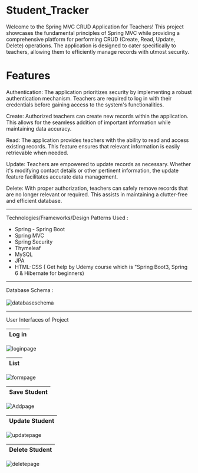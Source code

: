 # Student_Tracker
Welcome to the Spring MVC CRUD Application for Teachers! This project showcases the fundamental principles of Spring MVC while providing a comprehensive platform for performing CRUD (Create, Read, Update, Delete) operations. The application is designed to cater specifically to teachers, allowing them to efficiently manage records with utmost security.

# Features
Authentication: The application prioritizes security by implementing a robust authentication mechanism. Teachers are required to log in with their credentials before gaining access to the system's functionalities.

Create: Authorized teachers can create new records within the application. This allows for the seamless addition of important information while maintaining data accuracy.

Read: The application provides teachers with the ability to read and access existing records. This feature ensures that relevant information is easily retrievable when needed.

Update: Teachers are empowered to update records as necessary. Whether it's modifying contact details or other pertinent information, the update feature facilitates accurate data management.

Delete: With proper authorization, teachers can safely remove records that are no longer relevant or required. This assists in maintaining a clutter-free and efficient database.

 ------------------------------
Technologies/Frameworks/Design Patterns Used : 
* Spring - Spring Boot
* Spring MVC
* Spring Security
* Thymeleaf
* MySQL
* JPA
* HTML-CSS ( Get help by Udemy course which is "Spring Boot3, Spring 6 & Hibernate for beginners)
---------------------------
Database Schema :
  <br><br>
  ![databaseschema](https://github.com/muhammedsametakgul/Student_Tracker/assets/93324656/238c3596-3450-484f-b912-5f2082c6ae98)

--------------------------------
User Interfaces of Project

|  Log in      |
:-------------------------:|
![loginpage](https://github.com/muhammedsametakgul/Student_Tracker/assets/93324656/a97b6a43-9c6a-41ca-b1c6-0cba2fff9ee1) 

|  List     |
:-------------------------:|
![formpage](https://github.com/muhammedsametakgul/Student_Tracker/assets/93324656/f340414a-2c16-422f-9672-bc7383106f3e) 


|  Save Student     |
:-------------------------:|
![Addpage](https://github.com/muhammedsametakgul/Student_Tracker/assets/93324656/7c33d7f4-4b51-4138-bf8b-1e72005ecf2c)


|  Update Student     |
:-------------------------:|
![updatepage](https://github.com/muhammedsametakgul/Student_Tracker/assets/93324656/65aaa88d-6e6d-40e9-a023-c280a8664c54)


|  Delete  Student     |
:-------------------------:|
![deletepage](https://github.com/muhammedsametakgul/Student_Tracker/assets/93324656/e094cd49-3ab6-435f-abdb-f8b1dec73783)





